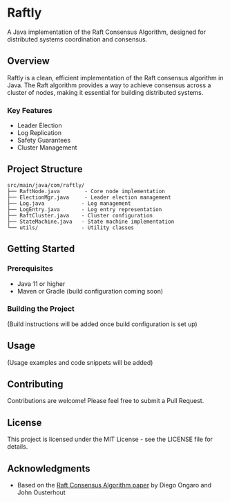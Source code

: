 # Raftly

A Java implementation of the Raft Consensus Algorithm, designed for distributed systems coordination and consensus.

## Overview

Raftly is a clean, efficient implementation of the Raft consensus algorithm in Java. The Raft algorithm provides a way to achieve consensus across a cluster of nodes, making it essential for building distributed systems.

### Key Features

- Leader Election
- Log Replication
- Safety Guarantees
- Cluster Management

## Project Structure

```
src/main/java/com/raftly/
├── RaftNode.java        - Core node implementation
├── ElectionMgr.java     - Leader election management
├── Log.java            - Log management
├── LogEntry.java       - Log entry representation
├── RaftCluster.java    - Cluster configuration
├── StateMachine.java   - State machine implementation
└── utils/              - Utility classes
```

## Getting Started

### Prerequisites

- Java 11 or higher
- Maven or Gradle (build configuration coming soon)

### Building the Project

(Build instructions will be added once build configuration is set up)

## Usage

(Usage examples and code snippets will be added)

## Contributing

Contributions are welcome! Please feel free to submit a Pull Request.

## License

This project is licensed under the MIT License - see the LICENSE file for details.

## Acknowledgments

- Based on the [Raft Consensus Algorithm paper](https://raft.github.io/raft.pdf) by Diego Ongaro and John Ousterhout
